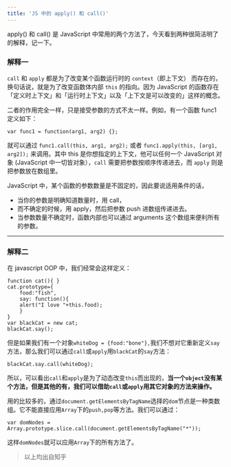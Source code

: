 ```yaml
---
title: 'JS 中的 apply() 和 call()'
---
```


apply() 和 call() 是 JavaScript 中常用的两个方法了，今天看到两种很简洁明了的解释，记一下。

<!-- more -->

### 解释一

`call` 和 `apply` 都是为了改变某个函数运行时的 `context`（即上下文） 而存在的，换句话说，就是为了改变函数体内部 `this` 的指向。因为 JavaScript 的函数存在「定义时上下文」和「运行时上下文」以及「上下文是可以改变的」这样的概念。

二者的作用完全一样，只是接受参数的方式不太一样。例如，有一个函数 func1 定义如下：

```
var func1 = function(arg1, arg2) {};
```

就可以通过 `func1.call(this, arg1, arg2);` 或者 `func1.apply(this, [arg1, arg2]);` 来调用。其中 this 是你想指定的上下文，他可以任何一个 JavaScript 对象 (JavaScript 中一切皆对象），`call` 需要把参数按顺序传递进去，而 `apply` 则是把参数放在数组里。

JavaScript 中，某个函数的参数数量是不固定的，因此要说适用条件的话，

- 当你的参数是明确知道数量时，用 call，
- 而不确定的时候，用 apply，然后把参数 push 进数组传递进去。
- 当参数数量不确定时，函数内部也可以通过 arguments 这个数组来便利所有的参数。

------------

### 解释二

在 javascript OOP 中，我们经常会这样定义：

```
function cat(){ }
cat.prototype={
    food:"fish",
    say: function(){
    alert("I love "+this.food);
    }
}
var blackCat = new cat;
blackCat.say();
```

但是如果我们有一个对象`whiteDog = {food:"bone"},`我们不想对它重新定义`say`方法，那么我们可以通过`call`或`apply`用`blackCat`的`say`方法：
```
blackCat.say.call(whiteDog);
```

所以，可以看出`call`和`apply`是为了动态改变`this`而出现的，**当一个`object`没有某个方法，但是其他的有，我们可以借助`call`或`apply`用其它对象的方法来操作。**

用的比较多的，通过`document.getElementsByTagName`选择的`dom`节点是一种类数组。它不能直接应用`Array`下的`push,pop`等方法。我们可以通过：
```
var domNodes = Array.prototype.slice.call(document.getElementsByTagName("*"));
```
这样`domNodes`就可以应用`Array`下的所有方法了。

> 以上均出自知乎

<Valine></Valine>
